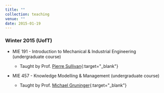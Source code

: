 ```yaml
---
title: ""
collection: teaching
venue: ""
date: 2015-01-19
---
```


### Winter 2015 (UofT)
* MIE 191 - Introduction to Mechanical & Industrial Engineering (undergraduate course)
    * Taught by Prof. [Pierre Sullivan](http://turbulence.mie.utoronto.ca/members/sullivan/){:target="_blank"}

* MIE 457 - Knowledge Modelling & Management (undergraduate course)
    * Taught by Prof. [Michael Gruninger](http://stl.mie.utoronto.ca/gruninger.html){:target="_blank"}